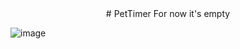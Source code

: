 
<div align="center">
# PetTimer
For now it's empty
</div>

![image](https://user-images.githubusercontent.com/70410264/218915746-1b2ed9d2-06f5-49e4-83ab-a2c414b1df8e.png)

